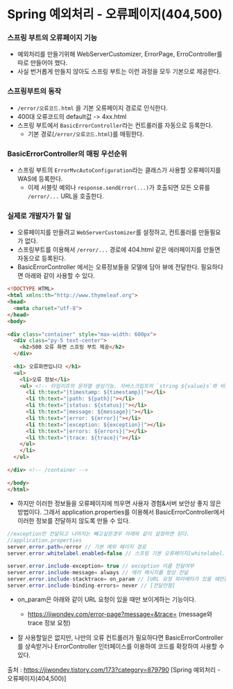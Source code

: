 <h1> Spring 예외처리 - 오류페이지(404,500) </h1>

<h3> 스프링 부트의 오류페이지 기능 </h3>

- 예외처리를 만들기위해 WebServerCustomizer, ErrorPage, ErroController를 따로 만들어야 했다.
- 사실 번거롭게 만들지 않아도 스프링 부트는 이런 과정을 모두 기본으로 제공한다.

<h3> 스프링부트의 동작 </h3>

- `/error/오류코드.html` 을 기본 오류페이지 경로로 인식한다.
- 400대 오류코드의 default값 -> 4xx.html
- 스프링 부트에서 `BasicErrorController`라는 컨트롤러를 자동으로 등록한다.
  - 기본 경로(`/error/오류코드.html`)를 매핑한다.

<h3> BasicErrorController의 매핑 우선순위 </h3>

- 스프링 부트의 `ErrorMvcAutoConfiguration`라는 클래스가 사용할 오류페이지를 WAS에 등록한다.
  - 이제 서블릿 예외나 `response.sendError(...)`가 호출되면 모든 오류를 `/error/...` URL을 호출한다.
 

<h3> 실제로 개발자가 할 일 </h3>

- 오류페이지를 만들려고 `WebServerCustomizer`를 설정하고, 컨트롤러를 만들필요가 없다.
- 스프링부트를 이용해서 `/error/...` 경로에 404.html 같은 에러페이지를 만들면 자동으로 등록된다.
- BasicErrorController 에서는 오류정보들을 모델에 담아 뷰에 전달한다. 필요하다면 아래와 같이 사용할 수 있다.

``` html
<!DOCTYPE HTML>
<html xmlns:th="http://www.thymeleaf.org">
<head>
  <meta charset="utf-8">
</head>
<body>
 
<div class="container" style="max-width: 600px">
  <div class="py-5 text-center">
    <h2>500 오류 화면 스프링 부트 제공</h2>
  </div>
  
  <h1> 오류화면입니다 </h1>
  <ul>
    <li>오류 정보</li>
    <ul> <!-- 타임리프의 문자열 생성기능. 자바스크립트의 `string ${value}s`와 비슷 -->
      <li th:text="|timestamp: ${timestamp}|"></li>
      <li th:text="|path: ${path}|"></li>
      <li th:text="|status: ${status}|"></li>
      <li th:text="|message: ${message}|"></li>
      <li th:text="|error: ${error}|"></li>
      <li th:text="|exception: ${exception}|"></li>
      <li th:text="|errors: ${errors}|"></li>
      <li th:text="|trace: ${trace}|"></li>
    </ul>
    </li>
  </ul>
 
</div> <!-- /container -->
 
</body>
</html>
```

- 하지만 이러한 정보들을 오류페이지에 띄우면 사용자 경험&서버 보안상 좋지 않은 방법이다. 그래서 application.properties를 이용해서 BasicErrorController에서 이러한 정보를 전달하지 않도록 만들 수 있다.

``` java
//exception만 전달되고 나머지는 빼고싶은경우 아래와 같이 설정하면 된다.
//application.properties
server.error.path=/error // 기본 예외 페이지 경로
server.error.whitelabel.enabled=false // 스프링 기본 오류페이지[whitelabel.html]의 사용여부

server.error.include-exception= true // exception 이름 전달여부
server.error.include-message= always // 에러 메시지를 항상 전달
server.error.include-stacktrace= on_param // [URL 요청 파라메타가 있을 때만] 전달
server.error.include-binding-errors= never // [전달안함]
```

- on_param은 아래와 같이 URL 요청이 있을 때만 보이게하는 기능이다.
  - https://jiwondev.com/error-page?message=&trace= (message와 trace 정보 요청)
 

- 잘 사용할일은 없지만, 나만의 오류 컨트롤러가 필요하다면 BasicErrorController를 상속받거나 ErrorController 인터페이스를 이용하여 코드를 확장하여 사용할 수 있다.

출처 : https://jiwondev.tistory.com/173?category=879790 [Spring 예외처리 - 오류페이지(404,500)]

